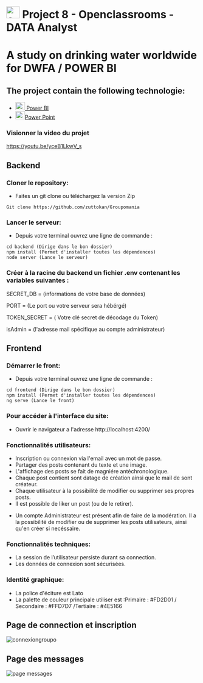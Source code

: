 # <a  href="https://openclassrooms.com/fr/paths/717-developpeur-web](https://openclassrooms.com/fr/paths/324/projects/861/assignment"  title="openclassrooms"><img  src="https://upload.wikimedia.org/wikipedia/fr/0/0d/Logo_OpenClassrooms.png"  alt="openclassrooms"  width="35px"  height="31px"></a> Project 8 - Openclassrooms -DATA Analyst

# A study on drinking water worldwide for DWFA / POWER BI


## The project contain the following technologie:

- <a  href="https://powerbi.microsoft.com/fr-fr/landing/free-account/?ef_id=_k_CjwKCAjwgsqoBhBNEiwAwe5w0xHF6dl-56uE6OvotfT4_Y1yXaR1tkNPf6B996vkV4ech5QHHN2YKBoC4icQAvD_BwE_k_&OCID=AIDcmms35ch80f_SEM__k_CjwKCAjwgsqoBhBNEiwAwe5w0xHF6dl-56uE6OvotfT4_Y1yXaR1tkNPf6B996vkV4ech5QHHN2YKBoC4icQAvD_BwE_k_&gclid=CjwKCAjwgsqoBhBNEiwAwe5w0xHF6dl-56uE6OvotfT4_Y1yXaR1tkNPf6B996vkV4ech5QHHN2YKBoC4icQAvD_BwE"  title="Power_BI"><img  src="https://github.com/get-icon/geticon/raw/master/icons/nodejs-icon.svg"  alt="Power BI"  width="25px"  height="21px"> Power BI</a>
- <a  href="https://www.microsoft.com/fr/microsoft-365/powerpoint"  title="Power_Point"><img  src="https://github.com/get-icon/geticon/blob/master/icons/microsoft-office-powerpoint.svg"  alt="Power Point"  width="25px"  height="21px">Power Point</a>


### Visionner la video du projet

https://youtu.be/yceB1LkwV_s

## Backend

### Cloner le repository:

- Faites un git clone ou téléchargez la version Zip

```
Git clone https://github.com/zuttokan/Groupomania
```

### Lancer le serveur:

- Depuis votre terminal ouvrez une ligne de commande :

```
cd backend (Dirige dans le bon dossier)
npm install (Permet d'installer toutes les dépendences)
node server (Lance le serveur)
```

### Créer à la racine du backend un fichier .env contenant les variables suivantes :

SECRET_DB = (informations de votre base de données)

PORT = (Le port ou votre serveur sera hébérgé)

TOKEN_SECRET = ( Votre clé secret de décodage du Token)

isAdmin = (l'adresse mail spécifique au compte administrateur)

## Frontend

### Démarrer le front:

- Depuis votre terminal ouvrez une ligne de commande :

```
cd frontend (Dirige dans le bon dossier)
npm install (Permet d'installer toutes les dépendences)
ng serve (Lance le front)

```

### Pour accéder à l'interface du site:

- Ouvrir le navigateur a l'adresse http://localhost:4200/

### Fonctionnalités utilisateurs:

<ul>
  <li>Inscription ou connexion via l'email avec un mot de passe.</li>
  <li>Partager des posts contenant du texte et une image.</li>
  <li>L'affichage des posts se fait de magniére antéchronologique.</li>
  <li>Chaque post contient sont datage de création ainsi que le mail de sont créateur.</li>
  <li>Chaque utilisateur à la possibilité de modifier ou supprimer ses propres posts.</li>
  <li>Il est possible de liker un post (ou de le retirer).</li>
</ul>

- Un compte Administrateur est présent afin de faire de la modération.
  Il a la possibilité de modifier ou de supprimer les posts utilisateurs, ainsi qu'en créer si necéssaire.

### Fonctionnalités techniques:

<ul>
<li>La session de l’utilisateur persiste durant sa connection.</li>
<li>Les données de connexion sont sécurisées.</li>
</ul>

### Identité graphique:

<ul>
<li>La police d'éciture est Lato</li>
<li>La palette de couleur principale utiliser est :Primaire : #FD2D01 / Secondaire : #FFD7D7 /Tertiaire : #4E5166
</li>
</ul>

## Page de connection et inscription
![connexiongroupo](https://user-images.githubusercontent.com/100352779/189333971-4b95eab9-a5cd-4cc1-9eff-53c21e0a2980.jpg)

## Page des messages
![page messages](https://user-images.githubusercontent.com/100352779/189334272-0e4a5a35-54a4-4f3c-84e6-ece199e9297b.png)

